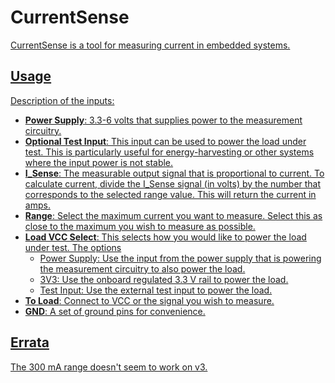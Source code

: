 CurrentSense
============

<a href="media/current_sense_v3_1000x839.jpg" width="30%">

CurrentSense is a tool for measuring current in embedded systems.

Usage
-----

Description of the inputs:

- **Power Supply**: 3.3-6 volts that supplies power to the measurement circuitry.
- **Optional Test Input**: This input can be used to power the load under test.
This is particularly useful for energy-harvesting or other systems where the input
power is not stable.
- **I_Sense**: The measurable output signal that is proportional to current.
To calculate current, divide the I_Sense signal (in volts) by the number
that corresponds to the selected range value. This will return the current
in amps.
- **Range**: Select the maximum current you want to measure. Select this as
close to the maximum you wish to measure as possible.
- **Load VCC Select**: This selects how you would like to power the load under
test. The options
  - Power Supply: Use the input from the power supply that is powering the
  measurement circuitry to also power the load.
  - 3V3: Use the onboard regulated 3.3 V rail to power the load.
  - Test Input: Use the external test input to power the load.
- **To Load**: Connect to VCC or the signal you wish to measure.
- **GND**: A set of ground pins for convenience.

Errata
------

The 300 mA range doesn't seem to work on v3.
